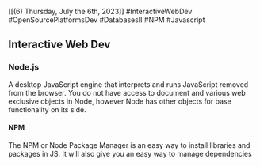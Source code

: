 [[(6) Thursday, July the 6th, 2023]] #InteractiveWebDev #OpenSourcePlatformsDev #DatabasesII #NPM #Javascript 
## Interactive Web Dev
### Node.js
A desktop JavaScript engine that interprets and runs JavaScript removed from the browser.  You do not have access to document and various web exclusive objects in Node, however Node has other objects for base functionality on its side.

#### NPM
The NPM or Node Package Manager is an easy way to install libraries and packages in JS. It will also give you an easy way to manage dependencies